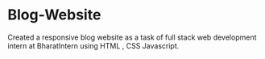 # Blog-Website
Created a responsive blog website as a task of full stack web development intern at BharatIntern using HTML , CSS Javascript.
